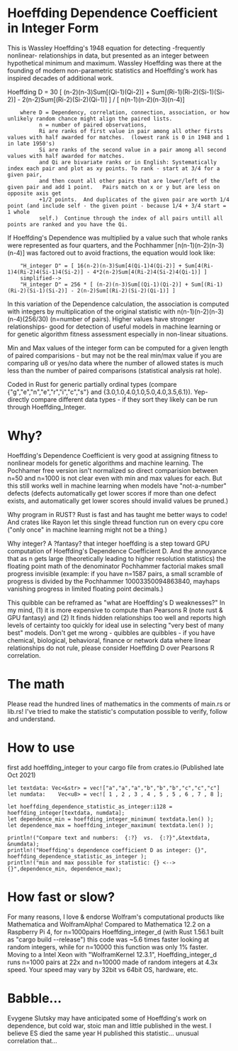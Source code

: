 # Hoeffding Dependence Coefficient in Integer Form
This is Wassley Hoeffding's 1948 equation for detecting -frequently nonlinear- relationships in data, but presented as an integer between hypothetical minimum and maximum.  Wassley Hoeffding was there at the founding of modern non-parametric statistics and Hoeffding's work has inspired decades of additional work. 

Hoeffding D = 30 [ (n-2)(n-3)Sum[(Qi-1)(Qi-2)] + Sum[(Ri-1)(Ri-2)(Si-1)(Si-2)] - 2(n-2)Sum[(Ri-2)(Si-2)(Qi-1)] ] / [ n(n-1)(n-2)(n-3)(n-4)] 
        
        where D = Dependency, correlation, connection, association, or how unlikely random chance might align the paired lists.
              n = number of paired observations, 
              Ri are ranks of first value in pair among all other firsts values with half awarded for matches.  (lowest rank is 0 in 1948 and 1 in late 1950's)   
              Si are ranks of the second value in a pair among all second values with half awarded for matches. 
              and Qi are bivariate ranks or in English: Systematically index each pair and plot as xy points. To rank - start at 3/4 for a given pair, 
              and then count all other pairs that are lower/left of the given pair and add 1 point.   Pairs match on x or y but are less on opposite axis get
              +1/2 points.  And duplicates of the given pair are worth 1/4 point (and include self - the given point - because 1/4 + 3/4 start = 1 whole
              self.)  Continue through the index of all pairs untill all points are ranked and you have the Qi.

If Hoeffding's Dependence was multiplied by a value such that whole ranks were represented as four quarters, and the Pochhammer [n(n-1)(n-2)(n-3)(n-4)] was factored out to avoid fractions, the equation would look like:

        "H_integer D" = [ 16(n-2)(n-3)Sum[4(Qi-1)4(Qi-2)] + Sum[4(Ri-1)4(Ri-2)4(Si-1)4(Si-2)] - 4*2(n-2)Sum[4(Ri-2)4(Si-2)4(Qi-1)] ]
        simplified-->
        "H_integer D" = 256 * [ (n-2)(n-3)Sum[(Qi-1)(Qi-2)] + Sum[(Ri-1)(Ri-2)(Si-1)(Si-2)] - 2(n-2)Sum[(Ri-2)(Si-2)(Qi-1)] ]

In this variation of the Dependence calculation, the association is computed with integers by multiplication of the original statistic with 
n(n-1)(n-2)(n-3)(n-4)(256/30) (n=number of pairs).  Higher values have stronger relationships- good for detection of useful models in machine learning or for genetic algorithm fitness assessment especially in non-linear situations. 

Min and Max values of the integer form can be computed for a given length of paired comparisions - but may not be the real min/max value if you are comparing u8 or yes/no data where the number of allowed states is much less than the number of paired comparisons (statistical analysis rat hole). 

Coded in Rust for generic partially ordinal types (compare {"g","e","n","e","r","i","c","s"} and {3.0,1.0,4.0,1.0,5.0,4.0,3.5,6.1}).  Yep- directly compare different data types - if they sort they likely can be run through Hoeffding_Integer.

# Why?
Hoeffding's Dependence Coefficient is very good at assigning fitness to nonlinear models for genetic algorithms and machine learning.  The Pochhamer free version isn't normalized so direct comparision between n=50 and n=1000 is not clear even with min and max values for each.  But this still works well in machine learning when models have "not-a-number" defects (defects automatically get lower scores if more than one defect exists, and automatically get lower scores should invalid values be pruned.)

Why program in RUST?  Rust is fast and has taught me better ways to code!  And crates like Rayon let this single thread function run on every cpu core ("only once" in machine learning might not be a thing.) 

Why integer?   A ?fantasy? that integer hoeffding is a step toward GPU computation of Hoeffding's Dependence Coefficient D.  And the annoyance that as n gets large (theoretically leading to higher resolution statistics) the floating point math of the denominator Pochhammer factorial makes small progress invisible (example:  if you have n=1587 pairs, a small scramble of progress is divided by the Pochhammer 10003350094863840, mayhaps vanishing progress in limited floating point decimals.)  

This quibble can be reframed as "what are Hoeffding's D weaknesses?"  In my mind, (1) it is more expensive to compute than Pearsons R (note rust & GPU fantasy) and (2) It finds hidden relationships too well and reports high levels of certainty too quickly for ideal use in selecting "very best of many best" models.  Don't get me wrong - quibbles are quibbles - if you have chemical, biological, behavioral, finance or network data where linear relationships do not rule, please consider Hoeffding D over Pearsons R correlation. 

# The math 
Please read the hundred lines of mathematics in the comments of main.rs or lib.rs!  I've tried to make the statistic's computation possible to verify, follow and understand.    

# How to use
first add hoeffding_integer to your cargo file from crates.io (Published late Oct 2021)

    let textdata: Vec<&str> = vec!["a","a","a","b","b","b","c","c","c"]
    let numdata:    Vec<u8> = vec![ 1 , 2 , 3 , 4 , 5 , 5 , 6 , 7 , 8 ];

    let hoeffding_dependence_statistic_as_integer:i128 = hoeffding_integer[textdata, numdata];
    let dependence_min = hoeffding_integer_minimum( textdata.len() );
    let dependence_max = hoeffding_integer_maximum( textdata.len() );

    println!("Compare text and numbers:  {:?}  vs.  {:?}",&textdata, &numdata);
    println!("Hoeffding's dependence coefficient D as integer: {}", hoeffding_dependence_statistic_as_integer );
    println!("min and max possible for statistic: {} <--> {}",dependence_min, dependence_max);

# How fast or slow?
For many reasons, I love & endorse Wolfram's computational products like Mathematica and WolframAlpha!  Compared to Mathematica 12.2 on a Raspberry Pi 4, for n=1000pairs Hoeffding_integer_d (with Rust 1.56.1 built as "cargo build --release") this code was ~5.6 times faster looking at random integers, while for n=10000 this function was only 1% faster.  Moving to a Intel Xeon with "WolframKernel 12.3.1", Hoeffding_integer_d runs n=1000 pairs at 22x and n=10000 made of random integers at 4.3x speed.  Your speed may vary by 32bit vs 64bit OS, hardware, etc.          

# Babble...
Evygene Slutsky may have anticipated some of Hoeffding's work on dependence, but cold war, stoic man and little published in the west.   I believe ES died the same year H published this statistic... unusual correlation that...
